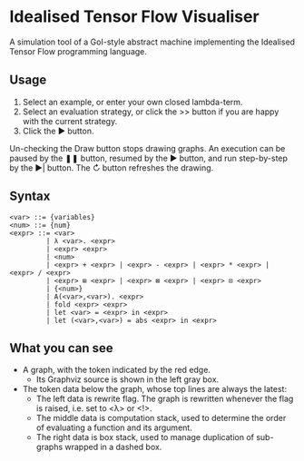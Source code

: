 # Idealised Tensor Flow Visualiser
A simulation tool of a GoI-style abstract machine implementing the Idealised Tensor Flow programming language. 

## Usage
1. Select an example, or enter your own closed lambda-term.
2. Select an evaluation strategy, or click the >> button if you are happy with the current strategy.
3. Click the ► button.

Un-checking the Draw button stops drawing graphs. An execution can be paused by the ❚❚ button, resumed by the ► button, and run step-by-step by the ►| button. The ↻ button refreshes the drawing.

## Syntax
```
<var> ::= {variables}
<num> ::= {num}
<expr> ::= <var>
         | λ <var>. <expr>
         | <expr> <expr>
         | <num>
         | <expr> + <expr> | <expr> - <expr> | <expr> * <expr> | <expr> / <expr>
         | <expr> ⊞ <expr> | <expr> ⊠ <expr> | <expr> ⊡ <expr>  
         | {<num>}
         | A(<var>,<var>). <expr>
         | fold <expr> <expr>
         | let <var> = <expr> in <expr>
         | let (<var>,<var>) = abs <expr> in <expr>
```

## What you can see
- A graph, with the token indicated by the red edge.
  - Its Graphviz source is shown in the left gray box.
- The token data below the graph, whose top lines are always the latest:
  - The left data is rewrite flag. The graph is rewritten whenever the flag is raised, i.e. set to <λ> or <!>.
  - The middle data is computation stack, used to determine the order of evaluating a function and its argument.
  - The right data is box stack, used to manage duplication of sub-graphs wrapped in a dashed box.
